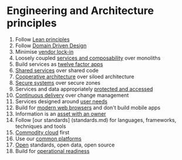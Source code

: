 
# Engineering and Architecture principles


1. Follow [Lean principles](lean.md)
1. Follow [Domain Driven Design](ddd.md)
1. Minimise [vendor lock-in](#vendor-lock-in)
1. Loosely coupled [services and composability](composability.md) over monoliths
1. Build services as [twelve factor apps](twelve-factor.md)
1. [Shared services](#shared-services) over shared code
1. [Cooperative architecture](cooperative-architecture.md) over siloed architecture
1. [Secure systems](#secure-systems) over secure zones
1. Services and data appropriately [protected and accessed](#protected-services)
1. [Continuous delivery](#cd) over change management
1. Services designed around [user needs](#user-needs)
1. Build for [modern web browsers](#modern-browser-first) and don't build mobile apps
1. Information is an [asset with an owner](#iao)
1. Follow [our standards] (standards.md) for languages, frameworks, techniques and tools
1. [Commodity cloud](cloud-first.md) first
1. Use our [common platforms](#common-platforms)
1. [Open](#open) standards, open data, open source
1. Build for [operational readiness](#operational-readiness)
